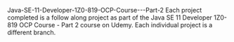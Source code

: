 Java-SE-11-Developer-1Z0-819-OCP-Course---Part-2
Each project completed is a follow along project as part of the Java SE 11 Developer 1Z0-819 OCP Course - Part 2 course on Udemy. Each individual project is a different branch.
